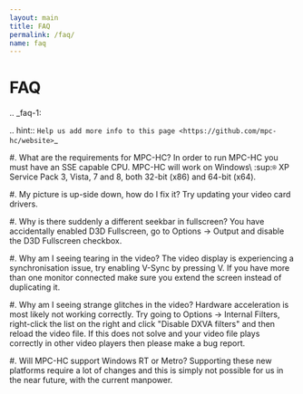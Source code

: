 ```yaml
---
layout: main
title: FAQ
permalink: /faq/
name: faq
---
```


FAQ
===

.. _faq-1:

.. hint::
    `Help us add more info to this page <https://github.com/mpc-hc/website>`_

#. What are the requirements for MPC-HC?
    In order to run MPC-HC you must have an SSE capable CPU. MPC-HC will work on
    Windows\ :sup:`®` XP Service Pack 3, Vista, 7 and 8, both 32-bit (x86) and 64-bit (x64).

#. My picture is up-side down, how do I fix it?
    Try updating your video card drivers.

#. Why is there suddenly a different seekbar in fullscreen?
    You have accidentally enabled D3D Fullscreen, go to Options -> Output
    and disable the D3D Fullscreen checkbox.

#. Why am I seeing tearing in the video?
    The video display is experiencing a synchronisation issue, try enabling V-Sync by pressing V.
    If you have more than one monitor connected make sure you extend the screen instead of duplicating it.

#. Why am I seeing strange glitches in the video?
    Hardware acceleration is most likely not working correctly.
    Try going to Options -> Internal Filters, right-click the list on the right
    and click "Disable DXVA filters" and then reload the video file.
    If this does not solve and your video file plays correctly in other
    video players then please make a bug report.

#. Will MPC-HC support Windows RT or Metro?
    Supporting these new platforms require a lot of changes and this is simply
    not possible for us in the near future, with the current manpower.
